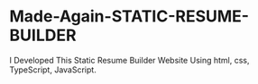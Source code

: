 # Made-Again-STATIC-RESUME-BUILDER
I Developed This Static Resume Builder Website Using html, css, TypeScript, JavaScript.
